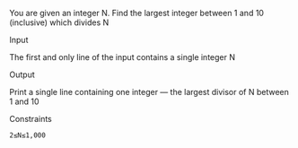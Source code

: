 You are given an integer N. Find the largest integer between 1 and 10 (inclusive) which divides N


Input

The first and only line of the input contains a single integer N


Output

Print a single line containing one integer ― the largest divisor of N
between 1 and 10


Constraints

    2≤N≤1,000